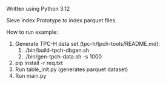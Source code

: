 Written using Python 3.12

Sieve index Prototype to index parquet files. 

How to run example:
1. Generate TPC-H data set (tpc-h/tpch-tools/README.md):
    1. ./bin/build-tpch-dbgen.sh
    2. ./bin/gen-tpch-data.sh -s 1000
2. pip install -r req.txt
3. Run table_init.py (generates parquet dataset)
4. Run main.py
